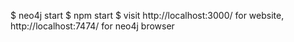 $ neo4j start
$ npm start
$ visit http://localhost:3000/ for website, http://localhost:7474/ for neo4j browser 
